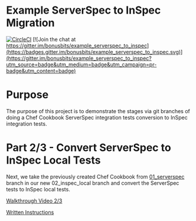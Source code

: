 # Example ServerSpec to InSpec Migration
[![CircleCI](https://circleci.com/gh/bonusbits/example_serverspec_to_inspec/tree/02_inspec_local.svg?style=shield)](https://circleci.com/gh/bonusbits/example_serverspec_to_inspec/tree/02_inspec_local)
[![Join the chat at https://gitter.im/bonusbits/example_serverspec_to_inspec](https://badges.gitter.im/bonusbits/example_serverspec_to_inspec.svg)](https://gitter.im/bonusbits/example_serverspec_to_inspec?utm_source=badge&utm_medium=badge&utm_campaign=pr-badge&utm_content=badge)

# Purpose
The purpose of this project is to demonstrate the stages via git branches of doing a Chef Cookbook ServerSpec integration tests conversion to InSpec integration tests. 

# Part 2/3 - Convert ServerSpec to InSpec Local Tests
Next, we take the previously created Chef Cookbook from [01_serverspec](https://github.com/bonusbits/example_serverspec_to_inspec/tree/01_serverspec) branch in our new 02_inspec_local branch and convert the ServerSpec tests to InSpec local tests.

[Walkthrough Video 2/3](https://www.youtube.com/watch?v=E0q4nIZ5QXg&list=PLy2eDDzDOIEr9N2o6qeBj-7gGy0M3KQNA)

[Written Instructions](https://www.bonusbits.com/wiki/HowTo:Migrate_ServerSpec_Integration_Tests_to_InSpec_for_Chef_Cookbook)